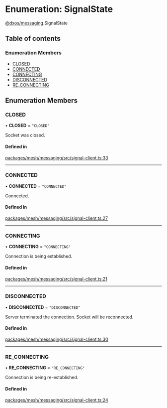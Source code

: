 # Enumeration: SignalState

[@dxos/messaging](../modules/dxos_messaging.md).SignalState

## Table of contents

### Enumeration Members

- [CLOSED](dxos_messaging.SignalState.md#closed)
- [CONNECTED](dxos_messaging.SignalState.md#connected)
- [CONNECTING](dxos_messaging.SignalState.md#connecting)
- [DISCONNECTED](dxos_messaging.SignalState.md#disconnected)
- [RE\_CONNECTING](dxos_messaging.SignalState.md#re_connecting)

## Enumeration Members

### CLOSED

• **CLOSED** = ``"CLOSED"``

Socket was closed.

#### Defined in

[packages/mesh/messaging/src/signal-client.ts:33](https://github.com/dxos/dxos/blob/e3b936721/packages/mesh/messaging/src/signal-client.ts#L33)

___

### CONNECTED

• **CONNECTED** = ``"CONNECTED"``

Connected.

#### Defined in

[packages/mesh/messaging/src/signal-client.ts:27](https://github.com/dxos/dxos/blob/e3b936721/packages/mesh/messaging/src/signal-client.ts#L27)

___

### CONNECTING

• **CONNECTING** = ``"CONNECTING"``

Connection is being established.

#### Defined in

[packages/mesh/messaging/src/signal-client.ts:21](https://github.com/dxos/dxos/blob/e3b936721/packages/mesh/messaging/src/signal-client.ts#L21)

___

### DISCONNECTED

• **DISCONNECTED** = ``"DISCONNECTED"``

Server terminated the connection. Socket will be reconnected.

#### Defined in

[packages/mesh/messaging/src/signal-client.ts:30](https://github.com/dxos/dxos/blob/e3b936721/packages/mesh/messaging/src/signal-client.ts#L30)

___

### RE\_CONNECTING

• **RE\_CONNECTING** = ``"RE_CONNECTING"``

Connection is being re-established.

#### Defined in

[packages/mesh/messaging/src/signal-client.ts:24](https://github.com/dxos/dxos/blob/e3b936721/packages/mesh/messaging/src/signal-client.ts#L24)

